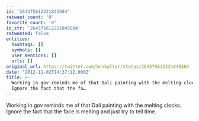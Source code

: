 ```yaml
---
id: '264375612221845504'
retweet_count: '0'
favorite_count: '0'
id_str: '264375612221845504'
retweeted: false
entities:
  hashtags: []
  symbols: []
  user_mentions: []
  urls: []
original_url: https://twitter.com/benbalter/status/264375612221845504
date: '2012-11-02T14:37:12.000Z'
title: >-
  Working in gov reminds me of that Dali painting with the melting clocks.
  Ignore the fact that the fa…
---
```


Working in gov reminds me of that Dali painting with the melting clocks. Ignore the fact that the face is melting and just try to tell time.